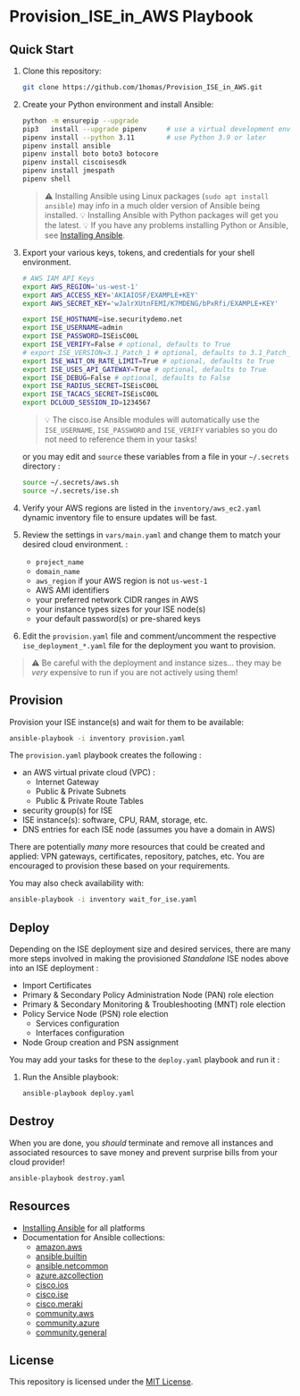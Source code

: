 # Provision_ISE_in_AWS Playbook
## Quick Start

1. Clone this repository:  

    ```sh
    git clone https://github.com/1homas/Provision_ISE_in_AWS.git
    ```

1. Create your Python environment and install Ansible:  

    ```sh
    python -m ensurepip --upgrade
    pip3   install --upgrade pipenv     # use a virtual development environment
    pipenv install --python 3.11        # use Python 3.9 or later
    pipenv install ansible 
    pipenv install boto boto3 botocore 
    pipenv install ciscoisesdk 
    pipenv install jmespath
    pipenv shell
    ```

    > ⚠ Installing Ansible using Linux packages (`sudo apt install ansible`) may info in a much older version of Ansible being installed.
    > 💡 Installing Ansible with Python packages will get you the latest.
    > 💡 If you have any problems installing Python or Ansible, see [Installing Ansible](https://docs.ansible.com/ansible/latest/installation_guide/intro_installation.html).

1. Export your various keys, tokens, and credentials for your shell environment.

    ```sh
    # AWS IAM API Keys
    export AWS_REGION='us-west-1'
    export AWS_ACCESS_KEY='AKIAIOSF/EXAMPLE+KEY'
    export AWS_SECRET_KEY='wJalrXUtnFEMI/K7MDENG/bPxRfi/EXAMPLE+KEY'
    ```

    ```sh
    export ISE_HOSTNAME=ise.securitydemo.net
    export ISE_USERNAME=admin
    export ISE_PASSWORD=ISEisC00L
    export ISE_VERIFY=False # optional, defaults to True
    # export ISE_VERSION=3.1_Patch_1 # optional, defaults to 3.1_Patch_1
    export ISE_WAIT_ON_RATE_LIMIT=True # optional, defaults to True
    export ISE_USES_API_GATEWAY=True # optional, defaults to True
    export ISE_DEBUG=False # optional, defaults to False
    export ISE_RADIUS_SECRET=ISEisC00L
    export ISE_TACACS_SECRET=ISEisC00L
    export DCLOUD_SESSION_ID=1234567
    ```

    > 💡 The cisco.ise Ansible modules will automatically use the `ISE_USERNAME`, `ISE_PASSWORD` and `ISE_VERIFY` variables so you do not need to reference them in your tasks!

    or you may edit and `source` these variables from a file in your `~/.secrets` directory :

    ```sh
    source ~/.secrets/aws.sh
    source ~/.secrets/ise.sh
    ```

1. Verify your AWS regions are listed in the `inventory/aws_ec2.yaml` dynamic inventory file to ensure updates will be fast.  

1. Review the settings in `vars/main.yaml` and change them to match your desired cloud environment. :
    - `project_name`
    - `domain_name`
    - `aws_region` if your AWS region is not `us-west-1`
    - AWS AMI identifiers 
    - your preferred network CIDR ranges in AWS
    - your instance types sizes for your ISE node(s)
    - your default password(s) or pre-shared keys

1. Edit the `provision.yaml` file and comment/uncomment the respective `ise_deployment_*.yaml` file for the deployment you want to provision.  

> ⚠ Be careful with the deployment and instance sizes... they may be *very* expensive to run if you are not actively using them!

## Provision

Provision your ISE instance(s) and wait for them to be available:

```sh
ansible-playbook -i inventory provision.yaml
```


The `provision.yaml` playbook creates the following :

- an AWS virtual private cloud (VPC) :
  - Internet Gateway
  - Public & Private Subnets
  - Public & Private Route Tables
- security group(s) for ISE
- ISE instance(s): software, CPU, RAM, storage, etc.
- DNS entries for each ISE node (assumes you have a domain in AWS)

There are potentially *many* more resources that could be created and applied: VPN gateways, certificates, repository, patches, etc. You are encouraged to provision these based on your requirements.  

You may also check availability with: 

```sh
ansible-playbook -i inventory wait_for_ise.yaml
```

## Deploy

Depending on the ISE deployment size and desired services, there are many more steps involved in making the provisioned *Standalone* ISE nodes above into an ISE deployment :

- Import Certificates
- Primary & Secondary Policy Administration Node (PAN) role election
- Primary & Secondary Monitoring & Troubleshooting (MNT) role election
- Policy Service Node (PSN) role election
  - Services configuration
  - Interfaces configuration
- Node Group creation and PSN assignment

You may add your tasks for these to the `deploy.yaml` playbook and run it :

1. Run the Ansible playbook:  

    ```sh
    ansible-playbook deploy.yaml
    ```

## Destroy

When you are done, you *should* terminate and remove all instances and associated resources to save money and prevent surprise bills from your cloud provider!

```sh
ansible-playbook destroy.yaml
```

## Resources

- [Installing Ansible](https://docs.ansible.com/ansible/latest/installation_guide/intro_installation.html) for all platforms
- Documentation for Ansible collections:  
  - [amazon.aws](https://docs.ansible.com/ansible/latest/collections/amazon/aws/)
  - [ansible.builtin](https://docs.ansible.com/ansible/latest/collections/ansible/builtin/)
  - [ansible.netcommon](https://docs.ansible.com/ansible/latest/collections/ansible/netcommon/)
  - [azure.azcollection](https://docs.ansible.com/ansible/latest/collections/azure/azcollection/)
  - [cisco.ios](https://docs.ansible.com/ansible/latest/collections/cisco/ios/)
  - [cisco.ise](https://ciscoise.github.io/ansible-ise/main/plugins/)
  - [cisco.meraki](https://docs.ansible.com/ansible/latest/collections/cisco/meraki/)
  - [community.aws](https://docs.ansible.com/ansible/latest/collections/community/aws/)  
  - [community.azure](https://docs.ansible.com/ansible/latest/collections/community/azure/)
  - [community.general](https://docs.ansible.com/ansible/latest/collections/community/general/)

## License

This repository is licensed under the [MIT License](https://mit-license.org/).
